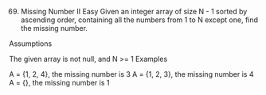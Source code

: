69. Missing Number II
Easy
Given an integer array of size N - 1 sorted by ascending order, containing all the numbers from 1 to N except one, find the missing number.

Assumptions

The given array is not null, and N >= 1
Examples

A = {1, 2, 4}, the missing number is 3
A = {1, 2, 3}, the missing number is 4
A = {}, the missing number is 1
